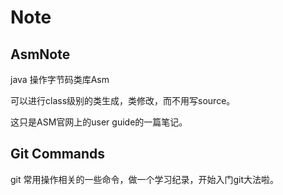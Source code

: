 # Note
## AsmNote
java 操作字节码类库Asm

可以进行class级别的类生成，类修改，而不用写source。

这只是ASM官网上的user guide的一篇笔记。

## Git Commands
git 常用操作相关的一些命令，做一个学习纪录，开始入门git大法啦。
